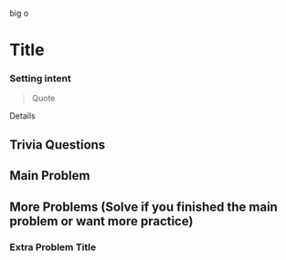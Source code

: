 big o

# Title

### Setting intent

> Quote

Details

## Trivia Questions

## Main Problem

## More Problems (Solve if you finished the main problem or want more practice)

### Extra Problem Title
